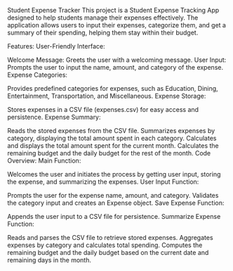 Student Expense Tracker
This project is a Student Expense Tracking App designed to help students manage their expenses effectively. The application allows users to input their expenses, categorize them, and get a summary of their spending, helping them stay within their budget.

Features:
User-Friendly Interface:

Welcome Message: Greets the user with a welcoming message.
User Input: Prompts the user to input the name, amount, and category of the expense.
Expense Categories:

Provides predefined categories for expenses, such as Education, Dining, Entertainment, Transportation, and Miscellaneous.
Expense Storage:

Stores expenses in a CSV file (expenses.csv) for easy access and persistence.
Expense Summary:

Reads the stored expenses from the CSV file.
Summarizes expenses by category, displaying the total amount spent in each category.
Calculates and displays the total amount spent for the current month.
Calculates the remaining budget and the daily budget for the rest of the month.
Code Overview:
Main Function:

Welcomes the user and initiates the process by getting user input, storing the expense, and summarizing the expenses.
User Input Function:

Prompts the user for the expense name, amount, and category.
Validates the category input and creates an Expense object.
Save Expense Function:

Appends the user input to a CSV file for persistence.
Summarize Expense Function:

Reads and parses the CSV file to retrieve stored expenses.
Aggregates expenses by category and calculates total spending.
Computes the remaining budget and the daily budget based on the current date and remaining days in the month.
